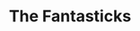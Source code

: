 ---
layout: productions
redirect_from:
  - /productions/1989_The_Fantasticks
title: The Fantasticks
year: 1989
image:
category:
details:
  Theatre: Players by the Sea
cast:
crew:
  Director: Michael Lipp
external_links:
---